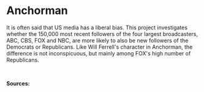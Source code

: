 # Anchorman

It is often said that US media has a liberal bias. This project investigates whether the 150,000 most recent followers of the four largest broadcasters, ABC, CBS, FOX and NBC, are more likely to also be new followers of the Democrats or Republicans. Like Will Ferrell's character in Anchorman, the difference is not inconspicuous, but mainly among FOX's high number of Republicans. 

<br/>

**Sources:**

